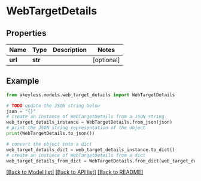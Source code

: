 # WebTargetDetails


## Properties

Name | Type | Description | Notes
------------ | ------------- | ------------- | -------------
**url** | **str** |  | [optional] 

## Example

```python
from akeyless.models.web_target_details import WebTargetDetails

# TODO update the JSON string below
json = "{}"
# create an instance of WebTargetDetails from a JSON string
web_target_details_instance = WebTargetDetails.from_json(json)
# print the JSON string representation of the object
print(WebTargetDetails.to_json())

# convert the object into a dict
web_target_details_dict = web_target_details_instance.to_dict()
# create an instance of WebTargetDetails from a dict
web_target_details_from_dict = WebTargetDetails.from_dict(web_target_details_dict)
```
[[Back to Model list]](../README.md#documentation-for-models) [[Back to API list]](../README.md#documentation-for-api-endpoints) [[Back to README]](../README.md)


